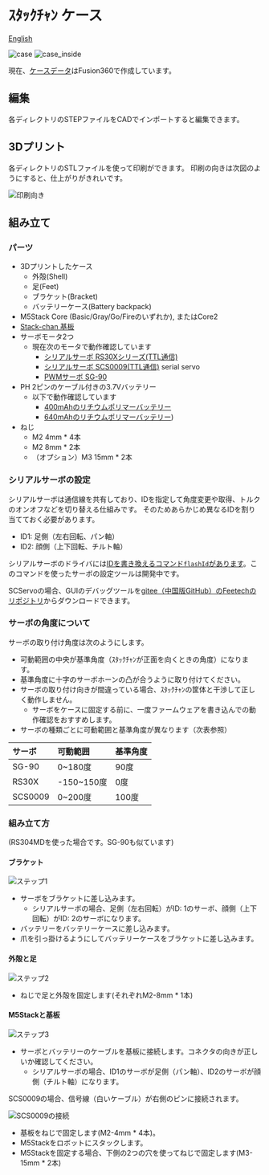 # ｽﾀｯｸﾁｬﾝ ケース

[English](./README.md)

![case](./docs/images/case.jpg)
![case_inside](./docs/images/case_inside.jpg)

現在、[ケースデータ](https://a360.co/3gcw960)はFusion360で作成しています。

## 編集

各ディレクトリのSTEPファイルをCADでインポートすると編集できます。

## 3Dプリント

各ディレクトリのSTLファイルを使って印刷ができます。
印刷の向きは次図のようにすると、仕上がりがきれいです。

![印刷向き](./docs/images/print_orientation.jpg)

## 組み立て

### パーツ

* 3Dプリントしたケース
  * 外殻(Shell)
  * 足(Feet)
  * ブラケット(Bracket)
  * バッテリーケース(Battery backpack)
* M5Stack Core (Basic/Gray/Go/Fireのいずれか), またはCore2
* [Stack-chan 基板](../schematics/README.md)
* サーボモータ2つ
  * 現在次のモータで動作確認しています
    * [シリアルサーボ RS30Xシリーズ(TTL通信)](https://www.vstone.co.jp/robotshop/index.php?main_page=product_info&products_id=2685)
    * [シリアルサーボ SCS0009(TTL通信)](https://www.switch-science.com/catalog/8042/) serial servo
    * [PWMサーボ SG-90](https://akizukidenshi.com/catalog/g/gM-08761/)
* PH 2ピンのケーブル付きの3.7Vバッテリー
  * 以下で動作確認しています
    * [400mAhのリチウムポリマーバッテリー](https://www.sengoku.co.jp/mod/sgk_cart/detail.php?code=EEHD-4YZL)
    * [640mAhのリチウムポリマーバッテリー](https://www.sengoku.co.jp/mod/sgk_cart/detail.php?code=EEHD-5GHY))
* ねじ
  * M2 4mm * 4本
  * M2 8mm * 2本
  * （オプション）M3 15mm * 2本

### シリアルサーボの設定

シリアルサーボは通信線を共有しており、IDを指定して角度変更や取得、トルクのオンオフなどを切り替える仕組みです。
そのためあらかじめ異なるIDを割り当てておく必要があります。

- ID1: 足側（左右回転、パン軸）
- ID2: 顔側（上下回転、チルト軸）

シリアルサーボのドライバには[IDを書き換えるコマンド`flashId`があります](https://github.com/meganetaaan/moddable-scservo/blob/71292b9358353837a74ecea387cd3265a610479f/src/scservo.ts#L274)。このコマンドを使ったサーボの設定ツールは開発中です。

SCServoの場合、GUIのデバッグツールを[gitee（中国版GitHub）のFeetechのリポジトリ](https://gitee.com/ftservo/fddebug)からダウンロードできます。

### サーボの角度について

サーボの取り付け角度は次のようにします。

- 可動範囲の中央が基準角度（ｽﾀｯｸﾁｬﾝが正面を向くときの角度）になります。
- 基準角度に十字のサーボホーンの凸が合うように取り付けてください。
- サーボの取り付け向きが間違っている場合、ｽﾀｯｸﾁｬﾝの筐体と干渉して正しく動作しません。
  - サーボをケースに固定する前に、一度ファームウェアを書き込んでの動作確認をおすすめします。
- サーボの種類ごとに可動範囲と基準角度が異なります（次表参照）

|サーボ  |可動範囲   |基準角度 |
|:------|:---------|:------|
|SG-90  |0~180度   |90度    |
|RS30X  |-150~150度|0度     |
|SCS0009|0~200度   |100度   |

### 組み立て方

(RS304MDを使った場合です。SG-90も似ています)

#### ブラケット

![ステップ1](./docs/videos/bracket.gif)

* サーボをブラケットに差し込みます。
  * シリアルサーボの場合、足側（左右回転）がID: 1のサーボ、顔側（上下回転）がID: 2のサーボになります。
* バッテリーをバッテリーケースに差し込みます。
* 爪を引っ掛けるようにしてバッテリーケースをブラケットに差し込みます。

#### 外殻と足

![ステップ2](./docs/videos/shell_and_feet.gif)

* ねじで足と外殻を固定します(それぞれM2-8mm * 1本)

#### M5Stackと基板

![ステップ3](./docs/videos/m5stack_and_board.gif)

* サーボとバッテリーのケーブルを基板に接続します。コネクタの向きが正しいか確認してください。
  * シリアルサーボの場合、ID1のサーボが足側（パン軸）、ID2のサーボが顔側（チルト軸）になります。

SCS0009の場合、信号線（白いケーブル）が右側のピンに接続されます。

![SCS0009の接続](./docs/images/scservo_cable_connection.jpg)

* 基板をねじで固定します(M2-4mm * 4本)。
* M5Stackをロボットにスタックします。
* M5Stackを固定する場合、下側の2つの穴を使ってねじで固定します(M3-15mm * 2本)
